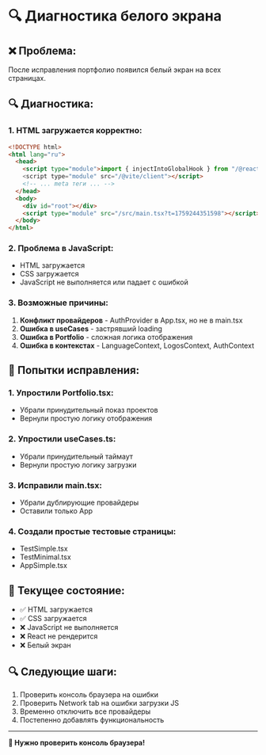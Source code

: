 # 🔍 Диагностика белого экрана

## ❌ **Проблема:**
После исправления портфолио появился белый экран на всех страницах.

## 🔍 **Диагностика:**

### **1. HTML загружается корректно:**
```html
<!DOCTYPE html>
<html lang="ru">
  <head>
    <script type="module">import { injectIntoGlobalHook } from "/@react-refresh";
    <script type="module" src="/@vite/client"></script>
    <!-- ... meta теги ... -->
  </head>
  <body>
    <div id="root"></div>
    <script type="module" src="/src/main.tsx?t=1759244351598"></script>
  </body>
</html>
```

### **2. Проблема в JavaScript:**
- HTML загружается
- CSS загружается  
- JavaScript не выполняется или падает с ошибкой

### **3. Возможные причины:**
1. **Конфликт провайдеров** - AuthProvider в App.tsx, но не в main.tsx
2. **Ошибка в useCases** - застрявший loading
3. **Ошибка в Portfolio** - сложная логика отображения
4. **Ошибка в контекстах** - LanguageContext, LogosContext, AuthContext

## 🔧 **Попытки исправления:**

### **1. Упростили Portfolio.tsx:**
- Убрали принудительный показ проектов
- Вернули простую логику отображения

### **2. Упростили useCases.ts:**
- Убрали принудительный таймаут
- Вернули простую логику загрузки

### **3. Исправили main.tsx:**
- Убрали дублирующие провайдеры
- Оставили только App

### **4. Создали простые тестовые страницы:**
- TestSimple.tsx
- TestMinimal.tsx  
- AppSimple.tsx

## 🚨 **Текущее состояние:**
- ✅ HTML загружается
- ✅ CSS загружается
- ❌ JavaScript не выполняется
- ❌ React не рендерится
- ❌ Белый экран

## 🔍 **Следующие шаги:**
1. Проверить консоль браузера на ошибки
2. Проверить Network tab на ошибки загрузки JS
3. Временно отключить все провайдеры
4. Постепенно добавлять функциональность

---

**🎯 Нужно проверить консоль браузера!**
